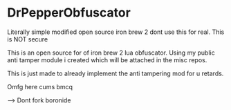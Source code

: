 # DrPepperObfuscator
Literally simple modified open source iron brew 2 dont use this for real. This is NOT secure

This is an open source for of iron brew 2 lua obfuscator. Using my public anti tamper module i created which will be attached in the misc repos.

This is just made to already implement the anti tampering mod for u retards.

Omfg here cums bmcq

--> Dont fork boronide
